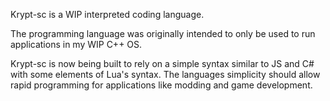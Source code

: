 Krypt-sc is a WIP interpreted coding language.

The programming language was originally intended to only be used to run applications in my WIP C++ OS.

Krypt-sc is now being built to rely on a simple syntax similar to JS and C# with some elements of Lua's syntax. The languages simplicity should allow rapid programming for applications like modding and game development.

